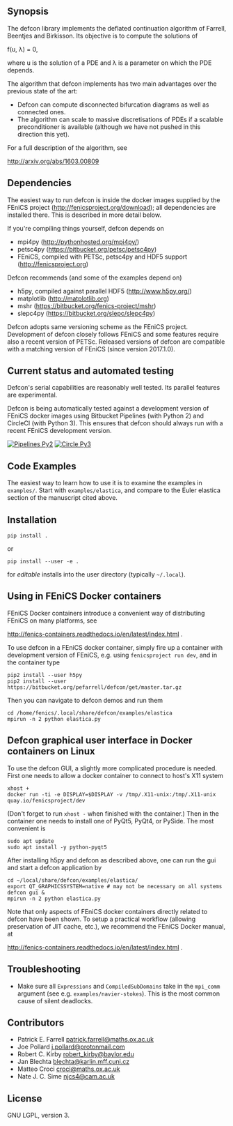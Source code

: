## Synopsis

The defcon library implements the deflated continuation algorithm of
Farrell, Beentjes and Birkisson. Its objective is to compute the
solutions of

f(u, λ) = 0,

where u is the solution of a PDE and λ is a parameter on which the PDE
depends.

The algorithm that defcon implements has two main advantages over the
previous state of the art:

* Defcon can compute disconnected bifurcation diagrams as well as connected
  ones.
* The algorithm can scale to massive discretisations of PDEs if a scalable
  preconditioner is available (although we have not pushed in this direction
  this yet).

For a full description of the algorithm, see

http://arxiv.org/abs/1603.00809

## Dependencies

The easiest way to run defcon is inside the docker images supplied by the FEniCS
project (http://fenicsproject.org/download); all dependencies are installed
there. This is described in more detail below.

If you're compiling things yourself, defcon depends on

* mpi4py (http://pythonhosted.org/mpi4py/)
* petsc4py (https://bitbucket.org/petsc/petsc4py)
* FEniCS, compiled with PETSc, petsc4py and HDF5 support (http://fenicsproject.org)

Defcon recommends (and some of the examples depend on)

* h5py, compiled against parallel HDF5 (http://www.h5py.org/)
* matplotlib (http://matplotlib.org)
* mshr (https://bitbucket.org/fenics-project/mshr)
* slepc4py (https://bitbucket.org/slepc/slepc4py)

Defcon adopts same versioning scheme as the FEniCS project. Development of
defcon closely follows FEniCS and some features require also a recent version of
PETSc. Released versions of defcon are compatible with a matching version of
FEniCS (since version 2017.1.0).

## Current status and automated testing

Defcon's serial capabilities are reasonably well tested. Its parallel features
are experimental.

Defcon is being automatically tested against a development version of FEniCS
docker images using Bitbucket Pipelines (with Python 2) and CircleCI (with
Python 3). This ensures that defcon should always run with a recent FEniCS
development version.

[![Pipelines Py2](https://bitbucket-badges.useast.atlassian.io/badge/fenics-project/dolfin.svg)](https://bitbucket.org/fenics-project/dolfin/addon/pipelines/home)
[![Circle Py3](https://circleci.com/bb/pefarrell/defcon.svg?style=svg)](https://circleci.com/bb/pefarrell/defcon)

## Code Examples

The easiest way to learn how to use it is to examine the examples in
`examples/`. Start with `examples/elastica`, and compare to the Euler elastica
section of the manuscript cited above.

## Installation

    pip install .

or

    pip install --user -e .

for *editable* installs into the user directory (typically `~/.local`).

## Using in FEniCS Docker containers

FEniCS Docker containers introduce a convenient way of distributing FEniCS on
many platforms, see

http://fenics-containers.readthedocs.io/en/latest/index.html .

To use defcon in a FEniCS docker container, simply fire up a container with
development version of FEniCS, e.g. using `fenicsproject run dev`, and in the
container type

    pip2 install --user h5py
    pip2 install --user https://bitbucket.org/pefarrell/defcon/get/master.tar.gz

Then you can navigate to defcon demos and run them

    cd /home/fenics/.local/share/defcon/examples/elastica
    mpirun -n 2 python elastica.py

## Defcon graphical user interface in Docker containers on Linux

To use the defcon GUI, a slightly more complicated procedure is needed. First
one needs to allow a docker container to connect to host's X11 system

    xhost +
    docker run -ti -e DISPLAY=$DISPLAY -v /tmp/.X11-unix:/tmp/.X11-unix quay.io/fenicsproject/dev

(Don't forget to run `xhost -` when finished with the container.) Then in
the container one needs to install one of PyQt5, PyQt4, or PySide.
The most convenient is

    sudo apt update
    sudo apt install -y python-pyqt5

After installing h5py and defcon as described above, one can run the gui and
start a defcon application by

    cd ~/local/share/defcon/examples/elastica/
    export QT_GRAPHICSSYSTEM=native # may not be necessary on all systems
    defcon gui &
    mpirun -n 2 python elastica.py

Note that only aspects of FEniCS docker containers directly related to defcon
have been shown. To setup a practical workflow (allowing preservation of JIT
cache, etc.), we recommend the FEniCS Docker manual, at

http://fenics-containers.readthedocs.io/en/latest/index.html .

## Troubleshooting

* Make sure all `Expressions` and `CompiledSubDomains` take in the `mpi_comm` argument
  (see e.g. `examples/navier-stokes`). This is the most common cause of silent
  deadlocks.

## Contributors

* Patrick E. Farrell <patrick.farrell@maths.ox.ac.uk>
* Joe Pollard <j.pollard@protonmail.com>
* Robert C. Kirby <robert_kirby@baylor.edu>
* Jan Blechta <blechta@karlin.mff.cuni.cz>
* Matteo Croci <croci@maths.ox.ac.uk>
* Nate J. C. Sime <njcs4@cam.ac.uk>

## License

GNU LGPL, version 3.
